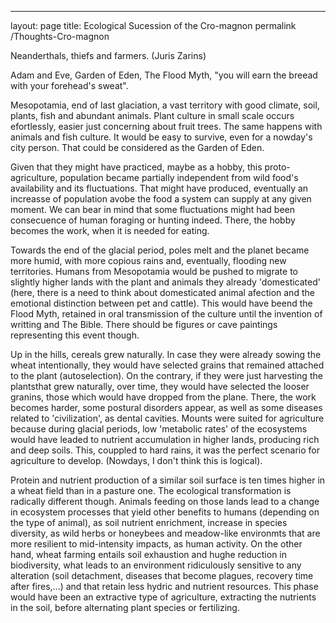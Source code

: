 ---
layout: page
title: Ecological Sucession of the Cro-magnon
permalink /Thoughts-Cro-magnon

Neanderthals, thiefs and farmers. (Juris Zarins)

Adam and Eve, Garden of Eden, The Flood Myth, "you will earn the breead with your forehead's sweat".

Mesopotamia, end of last glaciation, a vast territory with good climate, soil, plants, fish and abundant animals. Plant culture in small scale occurs efortlessly, easier just concerning about fruit trees. The same happens with animals and fish culture. It would be easy to survive, even for a nowday's city person. That could be considered as the Garden of Eden. 

Given that they might have practiced, maybe as a hobby, this proto-agriculture, population became partially independent from wild food's availability and its fluctuations. That might have produced, eventually an increasse of population avobe the food a system can supply at any given moment. We can bear in mind that some fluctuations might had been consecuence of human foraging or hunting indeed. There, the hobby becomes the work, when it is needed for eating.
          
Towards the end of the glacial period, poles melt and the planet became more humid, with more copious rains and, eventually, flooding new territories. Humans from Mesopotamia would be pushed to migrate to slightly higher lands with the plant and animals they already 'domesticated' (here, there is a need to think about domesticated animal afection and the emotional distinction between pet and cattle). This would have beend the Flood Myth, retained in oral transmission of the culture until the invention of writting and The Bible. There should be figures or cave paintings representing this event though.

Up in the hills, cereals grew naturally. In case they were already sowing the wheat intentionally, they would have selected grains that remained attached to the plant (autoselection). On the contrary, if they were just harvesting the plantsthat grew naturally, over time, they would have selected the looser granins, those which would have dropped from the plane. There, the work becomes harder, some postural disorders appear, as well as some diseases related to 'civilization', as dental cavities. Mounts were suited for agriculture because during glacial periods, low 'metabolic rates' of the ecosystems would have leaded to nutrient accumulation in higher lands, producing rich and deep soils. This, couppled to hard rains, it was the perfect scenario for agriculture to develop. (Nowdays, I don't think this is logical).

Protein and nutrient production of a similar soil surface is ten times higher in a wheat field than in a pasture one. The ecological transformation is radically different though. Animals feeding on those lands lead to a change in ecosystem processes that yield other benefits to humans (depending on the type of animal), as soil nutrient enrichment, increase in species diversity, as wild herbs or honeybees and meadow-like environmts that are more resilient to mid-intensity impacts, as human activity. On the other hand, wheat farming entails soil exhaustion and hughe reduction in biodiversity, what leads to an environment ridiculously sensitive to any alteration (soil detachment, diseases that become plagues, recovery time after fires,...) and that retain less hydric and nutrient resources. This phase would have been an extractive type of agriculture, extracting the nutrients in the soil, before alternating plant species or fertilizing.
